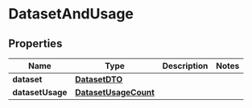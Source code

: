 

# DatasetAndUsage


## Properties

| Name | Type | Description | Notes |
|------------ | ------------- | ------------- | -------------|
|**dataset** | [**DatasetDTO**](DatasetDTO.md) |  |  |
|**datasetUsage** | [**DatasetUsageCount**](DatasetUsageCount.md) |  |  |



